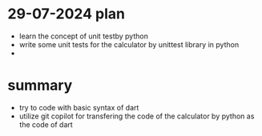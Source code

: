 # 29-07-2024 plan
- learn the concept of unit testby python
- write some unit tests for the calculator by unittest library in python
- 

# summary
- try to code with basic syntax of dart
- utilize git copilot for transfering the code of the calculator by python as the code of dart